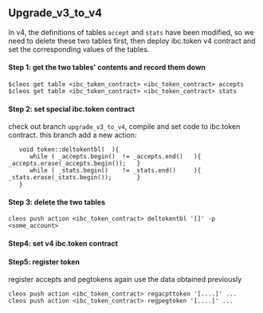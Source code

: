 Upgrade_v3_to_v4
----------------


In v4, the definitions of tables `accept` and `stats` have been modified, 
so we need to delete these two tables first, then deploy ibc.token v4 contract and set the corresponding values of the tables.

#### Step 1: get the two tables' contents and record them down
``` 
$cleos get table <ibc_token_contract> <ibc_token_contract> accepts
$cleos get table <ibc_token_contract> <ibc_token_contract> stats
```

#### Step 2: set special ibc.token contract
check out branch `upgrade_v3_to_v4`, compile and set code to ibc.token contract.
this branch add a new action:
```code
   void token::deltokentbl(  ){
      while ( _accepts.begin()  != _accepts.end()   ){ _accepts.erase(_accepts.begin());   }
      while ( _stats.begin()    != _stats.end()     ){ _stats.erase(_stats.begin());       }
   }
```

#### Step 3: delete the two tables
``` 
cleos push action <ibc_token_contract> deltokentbl '[]' -p <some_account>
```


#### Step4: set v4 ibc.token contract


#### Step5: register token
register accepts and pegtokens again use the data obtained previously
``` 
cleos push action <ibc_token_contract> regacpttoken '[....]' ...
cleos push action <ibc_token_contract> regpegtoken '[....]' ...
```

